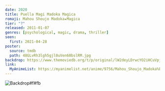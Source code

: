 ```yaml
---
date: 2020
title: Puella Magi Madoka Magica
romaji: Mahou Shoujo Madoka★Magica
tier: "?"
released: 2011-01-07
genres: [psychological, magic, drama, thriller]
seen:
  first: 2021-04-28
poster:
  source: tmdb
  path: 48GLvRh3lgh5gjl0uVen60bslRM.jpg
backdrop: https://www.themoviedb.org/t/p/original/lW2deyLDrwcYO2iHCuVpj7r1FnQ.jpg
link:
  MyAnimeList: https://myanimelist.net/anime/9756/Mahou_Shoujo_Madoka%E2%98%85Magica
---
```


![Backdrop#f#fb](https://www.themoviedb.org/t/p/original/pAlPAlLWo35WOHNYZ9ekpQVzTSS.jpg "Source: TMDB")
